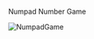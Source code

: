 Numpad Number Game

![NumpadGame](https://user-images.githubusercontent.com/63661281/130706828-b4a00584-bf4a-4524-8db2-ee3a4fbd50b5.png)
